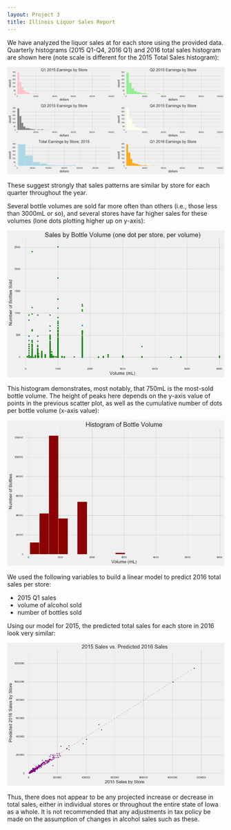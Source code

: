 ```yaml
---
layout: Project 3
title: Illinois Liquor Sales Report
---
```

We have analyzed the liquor sales at for each store using the provided data. Quarterly histograms (2015 Q1-Q4, 2016 Q1) and 2016 total sales histogram are shown here (note scale is different for the 2015 Total Sales histogram):

![histo](../images/bottlehistos.png)

These suggest strongly that sales patterns are similar by store for each quarter throughout the year.  

Several bottle volumes are sold far more often than others (i.e., those less than 3000mL or so), and several stores have far higher sales for these volumes (lone dots plotting higher up on y-axis):

![scatter](../images/bottlescatter.png)

This histogram demonstrates, most notably, that 750mL is the most-sold bottle volume.  The height of peaks here depends on the y-axis value of points in the previous scatter plot, as well as the cumulative number of dots per bottle volume (x-axis value):

![histo](../images/bottlehisto.png)

We used the following variables to build a linear model to predict 2016 total sales per store:

* 2015 Q1 sales
* volume of alcohol sold
* number of bottles sold

Using our model for 2015, the predicted total sales for each store in 2016 look very similar:

![scatter](../images/predictions2016.png)

Thus, there does not appear to be any projected increase or decrease in total sales, either in individual stores or throughout the entire state of Iowa as a whole.  It is not recommended that any adjustments in tax policy be made on the assumption of changes in alcohol sales such as these.
